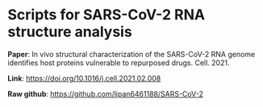 # Scripts for SARS-CoV-2 RNA structure analysis

**Paper**: In vivo structural characterization of the SARS-CoV-2 RNA genome identifies host proteins vulnerable to repurposed drugs. Cell. 2021.

**Link**: <a href="https://doi.org/10.1016/j.cell.2021.02.008">https://doi.org/10.1016/j.cell.2021.02.008</a>

**Raw github**: <a href="https://github.com/lipan6461188/SARS-CoV-2">https://github.com/lipan6461188/SARS-CoV-2</a>